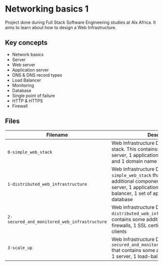 # Networking basics 1

Project done during Full Stack Software Engineering studies at Alx Africa. It aims to learn about how to design a Web Infrastructure.

## Key concepts
- Network basics
- Server
- Web server
- Application server
- DNS & DNS record types
- Load Balancer
- Monitoring
- Database
- Single point of failure
- HTTP & HTTPS
- Firewall


## Files

Filename | Description
---|---
`0-simple_web_stack` | Web Infrastructure Design with a LAMP stack. This contains: 1 server, 1 web server, 1 application server, 1 database and 1 domain name
`1-distributed_web_infrastructure` | Web Infrastructure Design, based on `0-simple_web_stack` that contains some additional components: 1 server, 1 web server, 1 application server, 1 load-balancer, 1 set of application files, 1 database
`2-secured_and_monitored_web_infrastructure` | Web Infrastructure Design, based on `1-distributed_web_infrastructure` that contains some additional components: 3 firewalls, 1 SSL certificate, 3 monitoring clients
`3-scale_up` | Web Infrastructure Design, based on `2-secured_and_monitored_web_infrastructure` that contains some additional components: 1 server, 1 load-balancer
